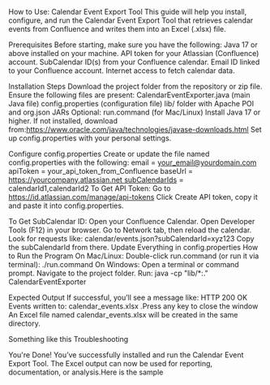How to Use: Calendar Event Export Tool
This guide will help you install, configure, and run the Calendar Event Export Tool that retrieves calendar events from Confluence and writes them into an Excel (.xlsx) file.

Prerequisites
Before starting, make sure you have the following:
Java 17 or above installed on your machine.
API token for your Atlassian (Confluence) account.
SubCalendar ID(s) from your Confluence calendar.
Email ID linked to your Confluence account.
Internet access to fetch calendar data.

Installation Steps
Download the project folder from the repository or zip file.
Ensure the following files are present:
CalendarEventExporter.java (main Java file)
config.properties (configuration file)
lib/ folder with Apache POI and org.json JARs
Optional: run.command (for Mac/Linux)
Install Java 17 or higher.                                                                                         If not installed, download from:https://www.oracle.com/java/technologies/javase-downloads.html
Set up config.properties with your personal settings.

Configure config.properties
Create or update the file named config.properties with the following:
email = your_email@yourdomain.com apiToken = your_api_token_from_Confluence baseUrl = https://yourcompany.atlassian.net subCalendarIds = calendarId1,calendarId2
To Get API Token:
Go to https://id.atlassian.com/manage/api-tokens
Click Create API token, copy it and paste it into config.properties.

To Get SubCalendar ID:
Open your Confluence Calendar.
Open Developer Tools (F12) in your browser.
Go to Network tab, then reload the calendar.
Look for requests like:                                                                                calendar/events.json?subCalendarId=xyz123
Copy the subCalendarId from there.
Update Everything in config.properties
How to Run the Program
On Mac/Linux:
Double-click run.command (or run it via terminal):
./run.command
On Windows:
Open a terminal or command prompt.
Navigate to the project folder.
Run:
java -cp "lib/*:." CalendarEventExporter


Expected Output
If successful, you’ll see a message like:
HTTP 200 OK Events written to: calendar_events.xlsx .Press any key to close the window 
An Excel file named calendar_events.xlsx will be created in the same directory.

Something like this 
Troubleshooting



You're Done!
You’ve successfully installed and run the Calendar Event Export Tool. The Excel output can now be used for reporting, documentation, or analysis.Here is the sample
